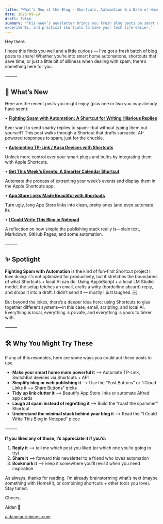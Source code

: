 ```yaml
---
title: "What's New at the Blog - Shortcuts, Automation & a Dash of Humor"
date: 2025-09-29
draft: false
summary: "This week’s newsletter brings you fresh blog posts on smart automations, playful 
experiments, and practical shortcuts to make your tech life easier."
---
```


Hey there,

I hope this finds you well and a little curious — I’ve got a fresh batch of blog posts to 
share! Whether you’re into smart home automations, shortcuts that save time, or just a little 
bit of silliness when dealing with spam, there’s something here for you.

⸻

## 📰 What’s New

Here are the recent posts you might enjoy (plus one or two you may already have seen):

• **[Fighting Spam with Automation: A Shortcut for Writing Hilarious Replies](https://aidanmaurinjones.com/posts/fighting-spam-with-automation--a-shortcut-for-writing-hilarious-replies)**

Ever want to send snarky replies to spam—but without typing them out yourself? This post 
walks through a Shortcut that drafts sarcastic, AI-powered responses to spam, just for the 
chuckle.

• **[Automating TP-Link / Kasa Devices with Shortcuts](https://aidanmaurinjones.com/posts/automating-tp-link-kasa-devices-with-shortcuts/)**

Unlock more control over your smart plugs and bulbs by integrating them with Apple Shortcuts.

• **[Get This Week’s Events: A Smarter Calendar Shortcut](https://aidanmaurinjones.com/posts/get-this-weeks-events-a-smarter-calendar-shortcut/)**

Automate the process of extracting your week’s events and display them in the Apple Shortcuts 
app.

• **[App Store Links Made Beautiful with Shortcuts](https://aidanmaurinjones.com/posts/app-store-links-made-beautiful-with-shortcuts/)**

Turn ugly, long App Store links into clean, pretty ones (and even automate it).

• **[I Could Write This Blog in Notepad](https://aidanmaurinjones.com/posts/i-could-write-this-blog-in-notepad/)**

A reflection on how simple the publishing stack really is—plain text, Markdown, GitHub Pages, 
and some automation.

⸻

## ✨ Spotlight

**Fighting Spam with Automation** is the kind of fun-first Shortcut project I love doing: it’s 
not optimized for productivity, but it stretches the boundaries of what Shortcuts + local 
AI can do. Using AppleScript + a local LM Studio model, the setup fetches an email, crafts 
a witty (borderline absurd) reply, and drops it into a draft. I didn’t send it — mostly I 
just laughed.  ￼

But beyond the jokes, there’s a deeper idea here: using Shortcuts to glue together different 
systems—in this case, email, scripting, and local AI. Everything is local, everything is 
private, and everything is yours to tinker with.

⸻

## 🛠️ Why You Might Try These

If any of this resonates, here are some ways you could put these posts to use:

- **Make your smart home more powerful it** --> Automate TP-Link, SwitchBot devices via 
Shortcuts + API
- **Simplify blog or web publishing it** --> Use the “Post Buttons” or “iCloud Links it --> 
Share Buttons” tricks
- **Tidy up link clutter it** --> Beautify App Store links or automate Alfred app cards
- **Laugh at spam instead of regretting it** --> Build the “roast the spammer” Shortcut
- **Understand the minimal stack behind your blog	it** --> Read the “I Could Write This 
Blog in Notepad” piece

⸻

**If you liked any of those, I’d appreciate it if you’d:**

1.	**Reply it** --> tell me which post you liked (or which one you’re going to try)
2.	**Share it** --> forward this newsletter to a friend who loves automation
3.	**Bookmark it** --> keep it somewhere you’ll revisit when you need inspiration

As always, thanks for reading. I’m already brainstorming what’s next (maybe something with 
HomeKit, or combining shortcuts + other tools you love). Stay tuned.

Cheers,

Aidan 👋

[aidanmaurinjones.com](https://aidanmaurinjones.com)